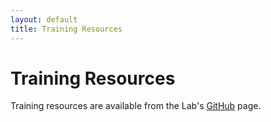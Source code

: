 ```yaml
---
layout: default
title: Training Resources
---
```

# Training Resources
Training resources are available from the Lab's [GitHub](https://github.com/LimpopoLab) page.  
